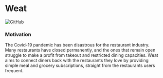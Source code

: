 # Weat
![GitHub](https://img.shields.io/github/license/tgomezzzz/weat)

### Motivation
The Covid-19 pandemic has been disastrous for the restaurant industry. Many restaurants have closed permanently, and the ones that remain open struggle to make a profit from takeout and restricted dining capacities. Weat aims to connect diners back with the restaurants they love by providing simple meal and grocery subscriptions, straight from the restaurants users frequent.
